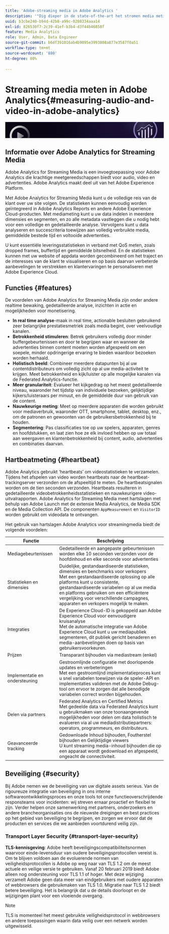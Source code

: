 ```yaml
---
title: 'Adobe-streaming media in Adobe Analytics '
description: '"Dig dieper in de state-of-the-art het stromen media meting voor inhoud, audio, en reclame. Meer informatie over Adobe Analytics for Streaming Media."'
uuid: b3cbe240-b94d-42b8-a99c-0280334aaa14
exl-id: 826530f7-2c39-41ef-b3b4-d3f44b46858f
feature: Media Analytics
role: User, Admin, Data Engineer
source-git-commit: b6df391016ab4b9095e3993808a877e3587f0a51
workflow-type: tm+mt
source-wordcount: '880'
ht-degree: 80%

---
```


# Streaming media meten in Adobe Analytics{#measuring-audio-and-video-in-adobe-analytics}

![Banner](./assets/media_analytics_banner.png)

## Informatie over Adobe Analytics for Streaming Media

Adobe Analytics for Streaming Media is een invoegtoepassing voor Adobe Analytics die krachtige meetgereedschappen biedt voor audio, video en advertenties. Adobe Analytics maakt deel uit van het Adobe Experience Platform.

Met Adobe Analytics for Streaming Media kunt u de volledige reis van de klant over uw site volgen. De statistieken kunnen eenvoudig worden geïntegreerd in Adobe Analytics Reports en andere Adobe Experience Cloud-producten. Met mediameting kunt u uw data indelen in meerdere dimensies en segmenten, en zo alle metadata vastleggen die u nodig hebt voor een volledige en gedetailleerde analyse. Vervolgens kunt u data analyseren en succescriteria toewijzen aan volledig verbruikte media, gemiddelde bestede tijd en voltooide advertenties.

U kunt essentiële leveringsstatistieken in verband met QoS meten, zoals dropped frames, buffertijd en gemiddelde bitsnelheid. En de statistieken kunnen met uw website of appdata worden gecombineerd om het traject en de interesses van de klant te visualiseren en op basis daarvan verbeterde aanbevelingen te verstrekken en klantervaringen te personaliseren met Adobe Experience Cloud.

## Functies {#features}

De voordelen van Adobe Analytics for Streaming Media zijn onder andere realtime bewaking, gedetailleerde analyse, inzichten in actie en mogelijkheden voor monetisering.
* **In real time analyse**-maak in real time, actionable besluiten gebruikend zeer belangrijke prestatiesmetriek zoals media begint, over veelvoudige kanalen.
* **Betrokkenheid stimuleren**: Betrek gebruikers volledig door minder buffergebeurtenissen en door te begrijpen waar en wanneer de advertenties binnen content moeten worden afgespeeld om een soepele, minder opdringerige ervaring te bieden waardoor bezoeken worden herhaald.
* **Holistisch beeld**: Combineer meerdere datapunten bij al uw contentdistributeurs om volledig zicht op al uw media-activiteit te krijgen. Meet betrokkenheid en kijk/luister op alle mogelijke kanalen via de Federated Analytics-functie.
* **Meer granulariteit**: Evalueer het kijkgedrag op het meest gedetailleerde niveau, waaronder het tijdstip van individuele bezoeken, gelijktijdige kijkers/luisteraars per minuut, en de gemiddelde duur van gebruik van de content.
* **Nauwkeurige meting**: Meet op meerdere apparaten die worden gebruikt voor mediaverbruik, waaronder OTT, smartphone, tablet, desktop, enz., om de patronen en gewoonten van de gebruikersbetrokkenheid bij te houden.
* **Segmentering**: Pas classificaties toe op uw spelers, apparaten, genres en hoofdstukken, en laat zien hoe ze elk invloed hebben op uw totaal aan weergaven en klantenbetrokkenheid bij content, audio, advertenties en combinaties daarvan.

## Hartbeatmeting {#heartbeat}

Adobe Analytics gebruikt ‘heartbeats’ om videostatistieken te verzamelen. Tijdens het afspelen van video worden heartbeats naar de heartbeat-trackingserver verzonden om de afspeeltijd te meten. De heartbeatsignalen worden om de tien seconden verzonden. Heartbeats resulteren in gedetailleerde videobetrokkenheidsstatistieken en nauwkeurigere video-uitvalrapporten. Adobe Analytics for Streaming Media meet hartslagen met behulp van Adobe Launch met de extensie Media Analytics, de Media SDK en de Media Collection API. De componenten `AppMeasurement` en `VisitorID` worden gebruikt om videodata te ontvangen.

Het gebruik van hartslagen Adobe Analytics voor streamingmedia biedt de volgende voordelen:

| Functie | Beschrijving |
|----------------------------|-----------------------------------------------------------------------------------------------------------------------------------------------------------------------------------------------------------------------------------------------------------------------------------------------|
| Mediagebeurtenissen | Gedetailleerde en aangepaste gebeurtenissen worden elke 10 seconden verzonden voor de hoofdinhoud en elke seconde voor advertenties |
| Statistieken en dimensies | Duidelijke, gestandaardiseerde statistieken, dimensies en benchmarks voor verkopers<br>Met een gestandaardiseerde oplossing op alle platforms kunt u consistente, gestandaardiseerde variabelen op al uw media en platforms gebruiken om een efficiëntere vergelijking voor verschillende campagnes, apparaten en verkopers mogelijk te maken. |
| Integraties | De Experience Cloud-ID is gekoppeld aan Adobe Experience Cloud voor eenvoudigere kruisanalyse<br>Met de automatische integratie van Adobe Experience Cloud kunt u uw mediapubliek segmenteren, dit publiek gericht benaderen en media-aanbevelingen doen op basis van gebruikersvoorkeuren. |
| Prijzen | Transparant bijhouden via mediastream (enkel) |
| Implementatie en ondersteuning | Gestroomlijnde configuratie met doorlopende updates en verbeteringen<br>Met een gestroomlijnd implementatieproces kunt u snel variabelen toewijzen via de speler-API en implementaties valideren met de Adobe Debug-tool om ervoor te zorgen dat alle benodigde variabelen correct worden bijgehouden. |
| Delen via partners | Federated Analytics en Certified Metrics<br>Met gedeelde data via Federated Analytics kunt u gebruikmaken van onze toonaangevende mogelijkheden voor delen om data holistisch te evalueren via al uw mediadistributiepartners: operators, programmeurs, en distributeurs. |
| Geavanceerde tracking | Gedownloade Inhoud bijhouden, Foutherstel bijhouden en Gelijktijdige viewers<br>U kunt streaming media-inhoud bijhouden die op een apparaat wordt gedownload en afgespeeld, ongeacht de connectiviteit. |



## Beveiliging {#security}

Bij Adobe nemen we de beveiliging van uw digitale assets serieus. Van de rigoureuze integratie van beveiliging in ons interne softwareontwikkelingsproces en onze tools tot onze functieoverschrijdende responsteams voor incidenten: wij streven ernaar proactief en flexibel te zijn. Verder helpen onze samenwerking met partners, onderzoekers en andere brancheorganisaties ons de nieuwste dreigingen en best practices op het gebied van beveiliging te begrijpen, en zorgen we ervoor dat de producten en services die we aanbieden voortdurend veilig zijn.


### Transport Layer Security {#transport-layer-security}

**TLS-kennisgeving**: Adobe heeft beveiligingscompatibiliteitsnormen waarvoor einde-levensduur van oudere beveiligingsprotocollen vereist is. Om te blijven voldoen aan de evoluerende normen van veiligheidsprotocollen is Adobe op weg naar van TLS 1.2 om de meest actuele en veilige versie te gebruiken. Vanaf 20 februari 2019 biedt Adobe alleen nog ondersteuning voor TLS 1.1 of hoger. Met deze wijziging verzamelt Adobe geen data meer van eindgebruikers met oudere apparaten of webbrowsers die gebruikmaken van TLS 1.0. Migratie naar TLS 1.2 biedt betere beveiliging. Het is belangrijk dat u de details doorloopt en de wijzigingen plant voor een vloeiende overgang.

>[!NOTE]
>
>TLS is momenteel het meest gebruikte veiligheidsprotocol in webbrowsers en andere toepassingen waarin data veilig over een netwerk worden uitgewisseld.
